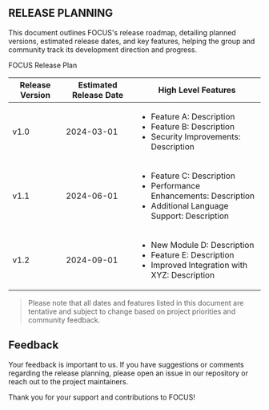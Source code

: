 
## RELEASE PLANNING
This document outlines FOCUS's release roadmap, detailing planned versions, estimated release dates, and key features, helping the group and community track its development direction and progress.

<caption>FOCUS Release Plan</caption>
<table>
  <thead>
    <tr>
      <th>Release Version</th>
      <th>Estimated Release Date</th>
      <th>High Level Features</th>
    </tr>
  </thead>
  <tbody>
    <tr>
      <td>v1.0</td>
      <td>2024-03-01</td>
      <td>
        <ul>
          <li>Feature A: Description</li>
          <li>Feature B: Description</li>
          <li>Security Improvements: Description</li>
        </ul>
      </td>
    </tr>
    <tr>
      <td>v1.1</td>
      <td>2024-06-01</td>
      <td>
        <ul>
          <li>Feature C: Description</li>
          <li>Performance Enhancements: Description</li>
          <li>Additional Language Support: Description</li>
        </ul>
      </td>
    </tr>
    <tr>
      <td>v1.2</td>
      <td>2024-09-01</td>
      <td>
        <ul>
          <li>New Module D: Description</li>
          <li>Feature E: Description</li>
          <li>Improved Integration with XYZ: Description</li>
        </ul>
      </td>
    </tr>
  </tbody>
</table>

>Please note that all dates and features listed in this document are tentative and subject to change based on project priorities and community feedback.

## Feedback

Your feedback is important to us. If you have suggestions or comments regarding the release planning, please open an issue in our repository or reach out to the project maintainers.

Thank you for your support and contributions to FOCUS!